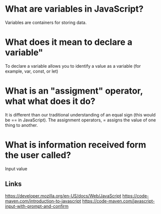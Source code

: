 # What are variables in JavaScript?
Variables are containers for storing data.
# What does it mean to declare a variable"
To declare a variable allows you to identify a value as a variable (for example, var, const, or let)
# What is an "assigment" operator, what what does it do?
It is different than our traditional understanding of an equal sign (this would be == in JavaScript). The assignment operators, = assigns the value of one thing to another.
# What is information received form the user called?
Input value

## Links
https://developer.mozilla.org/en-US/docs/Web/JavaScript
https://code-maven.com/introduction-to-javascript
https://code-maven.com/javascript-input-with-prompt-and-confirm
